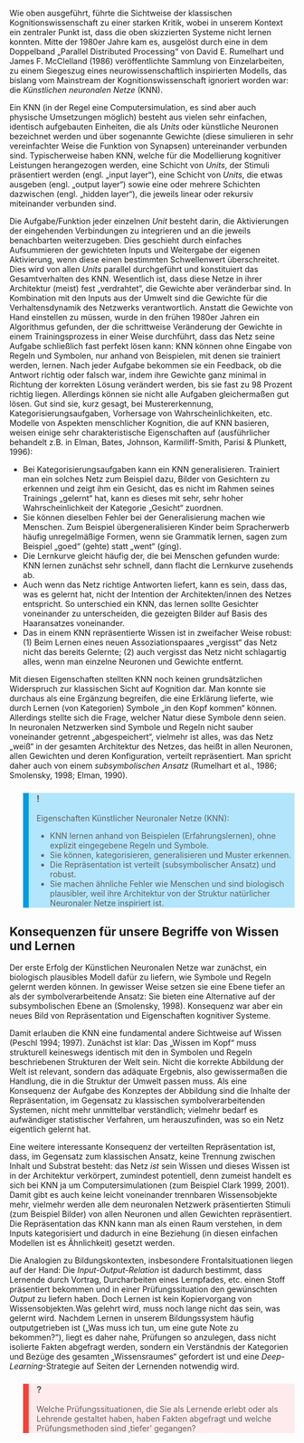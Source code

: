 Wie oben ausgeführt, führte die Sichtweise der klassischen Kognitionswissenschaft zu einer starken Kritik, wobei in unserem Kontext ein zentraler Punkt ist, dass die oben skizzierten Systeme nicht lernen konnten. Mitte der 1980er Jahre kam es, ausgelöst durch eine in dem Doppelband „Parallel Distributed Processing“ von David E. Rumelhart und James F. McClelland (1986) veröffentlichte Sammlung von Einzelarbeiten, zu einem Siegeszug eines neurowissenschaftlich inspirierten Modells, das bislang vom Mainstream der Kognitionswissenschaft ignoriert worden war: die *Künstlichen neuronalen Netze* (KNN).

Ein KNN (in der Regel eine Computersimulation, es sind aber auch physische Umsetzungen möglich) besteht aus vielen sehr einfachen, identisch aufgebauten Einheiten, die als *Units* oder künstliche Neuronen bezeichnet werden und über sogenannte Gewichte (diese simulieren in sehr vereinfachter Weise die Funktion von Synapsen) untereinander verbunden sind. Typischerweise haben KNN, welche für die Modellierung kognitiver Leistungen herangezogen werden, eine Schicht von *Units*, der Stimuli präsentiert werden (engl. „input layer“), eine Schicht von *Units*, die etwas ausgeben (engl. „output layer“) sowie eine oder mehrere Schichten dazwischen (engl. „hidden layer“), die jeweils linear oder rekursiv miteinander verbunden sind.

Die Aufgabe/Funktion jeder einzelnen *Unit* besteht darin, die Aktivierungen der eingehenden Verbindungen zu integrieren und an die jeweils benachbarten weiterzugeben. Dies geschieht durch einfaches Aufsummieren der gewichteten Inputs und Weitergabe der eigenen Aktivierung, wenn diese einen bestimmten Schwellenwert überschreitet. Dies wird von allen *Units* parallel durchgeführt und konstituiert das Gesamtverhalten des KNN. Wesentlich ist, dass diese Netze in ihrer Architektur (meist) fest „verdrahtet“, die Gewichte aber veränderbar sind. In Kombination mit den Inputs aus der Umwelt sind die Gewichte für die Verhaltensdynamik des Netzwerks verantwortlich. Anstatt die Gewichte von Hand einstellen zu müssen, wurde in den frühen 1980er Jahren ein Algorithmus gefunden, der die schrittweise Veränderung der Gewichte in einem Trainingsprozess in einer Weise durchführt, dass das Netz seine Aufgabe schließlich fast perfekt lösen kann: KNN können ohne Eingabe von Regeln und Symbolen, nur anhand von Beispielen, mit denen sie trainiert werden, lernen. Nach jeder Aufgabe bekommen sie ein Feedback, ob die Antwort richtig oder falsch war, indem ihre Gewichte ganz minimal in Richtung der korrekten Lösung verändert werden, bis sie fast zu 98 Prozent richtig liegen. Allerdings können sie nicht alle Aufgaben gleichermaßen gut lösen. Gut sind sie, kurz gesagt, bei Mustererkennung, Kategorisierungsaufgaben, Vorhersage von Wahrscheinlichkeiten, etc. Modelle von Aspekten menschlicher Kognition, die auf KNN basieren, weisen einige sehr charakteristische Eigenschaften auf (ausführlicher behandelt z.B. in Elman, Bates, Johnson, Karmiliff-Smith, Parisi &amp; Plunkett, 1996):

- Bei Kategorisierungsaufgaben kann ein KNN generalisieren. Trainiert man ein solches Netz zum Beispiel dazu, Bilder von Gesichtern zu erkennen und zeigt ihm ein Gesicht, das es nicht im Rahmen seines Trainings „gelernt“ hat, kann es dieses mit sehr, sehr hoher Wahrscheinlichkeit der Kategorie „Gesicht“ zuordnen.
- Sie können dieselben Fehler bei der Generalisierung machen wie Menschen. Zum Beispiel übergeneralisieren Kinder beim Spracherwerb häufig unregelmäßige Formen, wenn sie Grammatik lernen, sagen zum Beispiel „goed“ (gehte) statt „went“ (ging).
- Die Lernkurve gleicht häufig der, die bei Menschen gefunden wurde: KNN lernen zunächst sehr schnell, dann flacht die Lernkurve zusehends ab.
- Auch wenn das Netz richtige Antworten liefert, kann es sein, dass das, was es gelernt hat, nicht der Intention der Architekten/innen des Netzes entspricht. So unterschied ein KNN, das lernen sollte Gesichter voneinander zu unterscheiden, die gezeigten Bilder auf Basis des Haaransatzes voneinander.
- Das in einem KNN repräsentierte Wissen ist in zweifacher Weise robust: (1) Beim Lernen eines neuen Assoziationspaares „vergisst“ das Netz nicht das bereits Gelernte; (2) auch vergisst das Netz nicht schlagartig alles, wenn man einzelne Neuronen und Gewichte entfernt.

Mit diesen Eigenschaften stellten KNN noch keinen grundsätzlichen Widerspruch zur klassischen Sicht auf Kognition dar. Man konnte sie durchaus als eine Ergänzung begreifen, die eine Erklärung lieferte, wie durch Lernen (von Kategorien) Symbole „in den Kopf kommen“ können. Allerdings stellte sich die Frage, welcher Natur diese Symbole denn seien. In neuronalen Netzwerken sind Symbole und Regeln nicht sauber voneinander getrennt „abgespeichert“, vielmehr ist alles, was das Netz „weiß“ in der gesamten Architektur des Netzes, das heißt in allen Neuronen, allen Gewichten und deren Konfiguration, verteilt repräsentiert. Man spricht daher auch von einem *subsymbolischen Ansatz* (Rumelhart et al., 1986; Smolensky, 1998; Elman, 1990).

<blockquote style="background: #B3E5FC; border-left: 10px solid #039BE5">

### !

Eigenschaften Künstlicher Neuronaler Netze (KNN):

- KNN lernen anhand von Beispielen (Erfahrungslernen), ohne explizit eingegebene Regeln und Symbole.
- Sie können, kategorisieren, generalisieren und Muster erkennen.
- Die Repräsentation ist verteilt (subsymbolischer Ansatz) und robust.
- Sie machen ähnliche Fehler wie Menschen und sind biologisch plausibler, weil ihre Architektur von der Struktur natürlicher Neuronaler Netze inspiriert ist.

</blockquote>

## Konsequenzen für unsere Begriffe von Wissen und Lernen

Der erste Erfolg der Künstlichen Neuronalen Netze war zunächst, ein biologisch plausibles Modell dafür zu liefern, wie Symbole und Regeln gelernt werden können. In gewisser Weise setzen sie eine Ebene tiefer an als der symbolverarbeitende Ansatz: Sie bieten eine Alternative auf der subsymbolischen Ebene an (Smolensky, 1998). Konsequenz war aber ein neues Bild von Repräsentation und Eigenschaften kognitiver Systeme.

Damit erlauben die KNN eine fundamental andere Sichtweise auf Wissen (Peschl 1994; 1997). Zunächst ist klar: Das „Wissen im Kopf“ muss strukturell keineswegs identisch mit den in Symbolen und Regeln beschriebenen Strukturen der Welt sein. Nicht die korrekte Abbildung der Welt ist relevant, sondern das adäquate Ergebnis, also gewissermaßen die Handlung, die in die Struktur der Umwelt passen muss. Als eine Konsequenz der Aufgabe des Konzeptes der Abbildung sind die Inhalte der Repräsentation, im Gegensatz zu klassischen symbolverarbeitenden Systemen, nicht mehr unmittelbar verständlich; vielmehr bedarf es aufwändiger statistischer Verfahren, um herauszufinden, was so ein Netz eigentlich gelernt hat.

Eine weitere interessante Konsequenz der verteilten Repräsentation ist, dass, im Gegensatz zum klassischen Ansatz, keine Trennung zwischen Inhalt und Substrat besteht: das Netz *ist* sein Wissen und dieses Wissen ist in der Architektur verkörpert, zumindest potentiell, denn zumeist handelt es sich bei KNN ja um Computersimulationen (zum Beispiel Clark 1999, 2001). Damit gibt es auch keine leicht voneinander trennbaren Wissensobjekte mehr, vielmehr werden alle dem neuronalen Netzwerk präsentierten Stimuli (zum Beispiel Bilder) von allen Neuronen und allen Gewichten repräsentiert. Die Repräsentation das KNN kann man als einen Raum verstehen, in dem Inputs kategorisiert und dadurch in eine Beziehung (in diesen einfachen Modellen ist es Ähnlichkeit) gesetzt werden.

Die Analogien zu Bildungskontexten, insbesondere Frontalsituationen liegen auf der Hand: Die *Input-Output-Relation* ist dadurch bestimmt, dass Lernende durch Vortrag, Durcharbeiten eines Lernpfades, etc. einen Stoff präsentiert bekommen und in einer Prüfungssituation den gewünschten *Output* zu liefern haben. Doch Lernen ist kein Kopiervorgang von Wissensobjekten.Was gelehrt wird, muss noch lange nicht das sein, was gelernt wird. Nachdem Lernen in unserem Bildungssystem häufig outputgetrieben ist („Was muss ich tun, um eine gute Note zu bekommen?“), liegt es daher nahe, Prüfungen so anzulegen, dass nicht isolierte Fakten abgefragt werden, sondern ein Verständnis der Kategorien und Bezüge des gesamten „Wissensraumes“ gefordert ist und eine *Deep-Learning*-Strategie auf Seiten der Lernenden notwendig wird.

<blockquote style="background: #FFEBEE; border-left: 10px solid #F44336">

### ?

Welche Prüfungssituationen, die Sie als Lernende erlebt oder als Lehrende gestaltet haben, haben Fakten abgefragt und welche Prüfungsmethoden sind ‚tiefer’ gegangen?

</blockquote>
